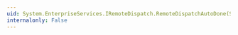 ```yaml
---
uid: System.EnterpriseServices.IRemoteDispatch.RemoteDispatchAutoDone(System.String)
internalonly: False
---
```

